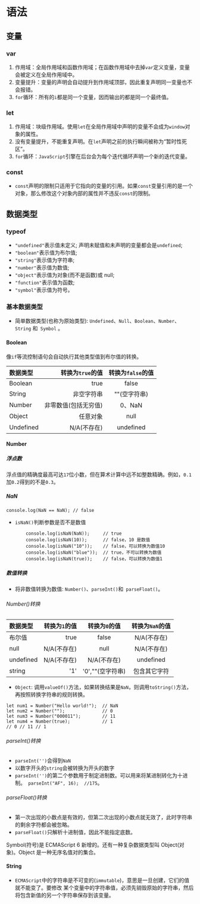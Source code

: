 # 语法

## 变量

### var

 1. 作用域：全局作用域和函数作用域；在函数作用域中去掉`` var ``定义变量，变量会被定义在全局作用域中。
 2. 变量提升：变量的声明会自动提升到作用域顶部，因此重复声明同一变量也不会报错。
 3. `` for ``循环：所有的`` i ``都是同一个变量，因而输出的都是同一个最终值。

### let

 1. 作用域：块级作用域。使用`` let ``在全局作用域中声明的变量不会成为`` window ``对象的属性。
 2. 没有变量提升，不能重复声明。在`` let ``声明之前的执行瞬间被称为“暂时性死区”。
 3. `` for ``循环：`` JavaScript ``引擎在后台会为每个迭代循环声明一个新的迭代变量。

### const

- `` const ``声明的限制只适用于它指向的变量的引用。如果`` const ``变量引用的是一个对象，那么修改这个对象内部的属性并不违反`` const ``的限制。

## 数据类型

### typeof

 - `` "undefined" ``表示值未定义; 声明未赋值和未声明的变量都会是`` undefined ``;
 - `` "boolean" ``表示值为布尔值;
 - `` "string" ``表示值为字符串;
 - `` "number" ``表示值为数值;
 - `` "object" ``表示值为对象(而不是函数)或 null;
 - `` "function" ``表示值为函数;
 - `` "symbol" ``表示值为符号。

### 基本数据类型

- 简单数据类型(也称为原始类型): `` Undefined ``、`` Null ``、`` Boolean ``、`` Number ``、 `` String `` 和`` Symbol`` 。

#### Boolean

像`` if ``等流控制语句会自动执行其他类型值到布尔值的转换。

| 数据类型  | 转换为`` true ``的值 | 转换为`` false ``的值 |
| :-------- | -------------------: | :-------------------: |
| Boolean   |                 true |         false         |
| String    |           非空字符串 |     ""(空字符串)      |
| Number    | 非零数值(包括无穷值) |        0、NaN         |
| Object    |             任意对象 |         null          |
| Undefined |          N/A(不存在) |       undefined       |

#### Number

##### 浮点数

浮点值的精确度最高可达`` 17 ``位小数，但在算术计算中远不如整数精确。例如，`` 0.1 ``加`` 0.2 ``得到的不是`` 0.3 ``。

##### NaN

  ``` console.log(NaN == NaN); // false ```

  - `` isNaN() ``判断参数是否不是数值

    ```
        console.log(isNaN(NaN));     // true
        console.log(isNaN(10));      // false，10 是数值
        console.log(isNaN("10"));    // false，可以转换为数值10 
        console.log(isNaN("blue"));  // true，不可以转换为数值
        console.log(isNaN(true));    // false，可以转换为数值1
    ```

##### 数值转换

- 将非数值转换为数值: `` Number() ``、`` parseInt() ``和`` parseFloat()``。
  
###### Number()转换
  
  | 数据类型  | 转换为`` 1 ``的值 | 转换为`` 0 ``的值 | 转换为`` NaN ``的值 |
  | :-------- | ----------------: | :---------------: | :-----------------: |
  | 布尔值    |              true |       false       |     N/A(不存在)     |
  | null      |       N/A(不存在) |       null        |     N/A(不存在)     |
  | undefined |       N/A(不存在) |    N/A(不存在)    |      undefined      |
  | string    |               '1' | '0',""(空字符串)  |    包含其它字符     |

  - `` Object ``: 调用`` valueOf() ``方法，如果转换结果是`` NaN ``，则调用`` toString() ``方法，再按照转换字符串的规则转换。

```
let num1 = Number("Hello world!");  // NaN
let num2 = Number("");              // 0
let num3 = Number("000011");        // 11
let num4 = Number(true);            // 1
// 0 // 11 // 1
```

###### parseInt()转换

 - `` parseInt('') ``会得到`` NaN ``
 - 以数字开头的`` string ``会被转换为开头的数字
 - `` parseInt('') ``的第二个参数用于制定进制数。可以用来将某进制转化为十进制。`` parseInt("AF", 16);  //175``。

###### parseFloat()转换

- 第一次出现的小数点是有效的，但第二次出现的小数点就无效了，此时字符串的剩余字符都会被忽略。
- `` parseFloat() ``只解析十进制值，因此不能指定底数。



Symbol(符号)是 ECMAScript 6 新增的。还有一种复杂数据类型叫 Object(对 象)。Object 是一种无序名值对的集合。



#### String

- `` ECMAScript ``中的字符串是不可变的(`` immutable ``)，意思是一旦创建，它们的值就不能变了。要修改 某个变量中的字符串值，必须先销毁原始的字符串，然后将包含新值的另一个字符串保存到该变量。